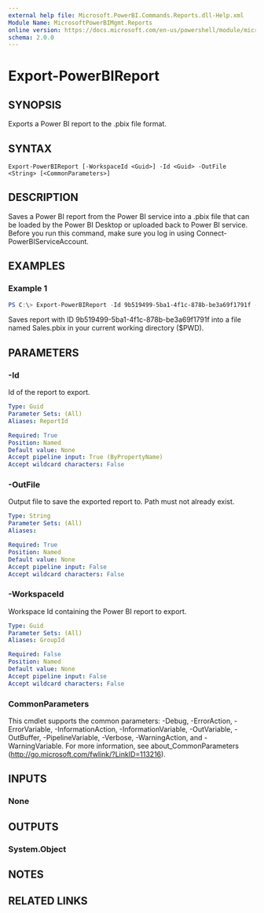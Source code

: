 ```yaml
---
external help file: Microsoft.PowerBI.Commands.Reports.dll-Help.xml
Module Name: MicrosoftPowerBIMgmt.Reports
online version: https://docs.microsoft.com/en-us/powershell/module/microsoftpowerbimgmt.reports/export-powerbireport?view=powerbi-ps
schema: 2.0.0
---
```


# Export-PowerBIReport

## SYNOPSIS
Exports a Power BI report to the .pbix file format.

## SYNTAX

```
Export-PowerBIReport [-WorkspaceId <Guid>] -Id <Guid> -OutFile <String> [<CommonParameters>]
```

## DESCRIPTION
Saves a Power BI report from the Power BI service into a .pbix file that can be loaded by the Power BI Desktop or uploaded back to Power BI service.
Before you run this command, make sure you log in using Connect-PowerBIServiceAccount. 

## EXAMPLES

### Example 1
```powershell
PS C:\> Export-PowerBIReport -Id 9b519499-5ba1-4f1c-878b-be3a69f1791f -OutFile .\Sales.pbix
```

Saves report with ID 9b519499-5ba1-4f1c-878b-be3a69f1791f into a file named Sales.pbix in your current working directory ($PWD).

## PARAMETERS

### -Id
Id of the report to export.

```yaml
Type: Guid
Parameter Sets: (All)
Aliases: ReportId

Required: True
Position: Named
Default value: None
Accept pipeline input: True (ByPropertyName)
Accept wildcard characters: False
```

### -OutFile
Output file to save the exported report to. Path must not already exist.

```yaml
Type: String
Parameter Sets: (All)
Aliases:

Required: True
Position: Named
Default value: None
Accept pipeline input: False
Accept wildcard characters: False
```

### -WorkspaceId
Workspace Id containing the Power BI report to export.

```yaml
Type: Guid
Parameter Sets: (All)
Aliases: GroupId

Required: False
Position: Named
Default value: None
Accept pipeline input: False
Accept wildcard characters: False
```

### CommonParameters
This cmdlet supports the common parameters: -Debug, -ErrorAction, -ErrorVariable, -InformationAction, -InformationVariable, -OutVariable, -OutBuffer, -PipelineVariable, -Verbose, -WarningAction, and -WarningVariable. For more information, see about_CommonParameters (http://go.microsoft.com/fwlink/?LinkID=113216).

## INPUTS

### None

## OUTPUTS

### System.Object

## NOTES

## RELATED LINKS
